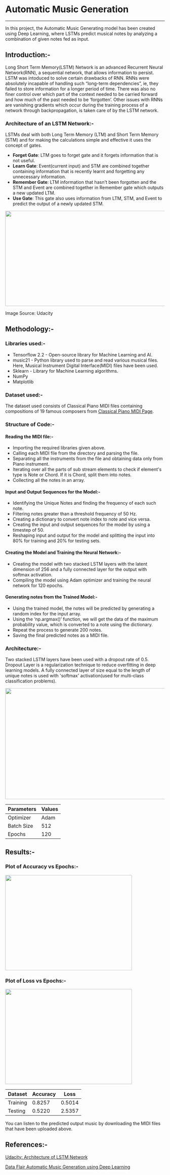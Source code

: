 # Automatic Music Generation

***

In this project, the Automatic Music Generating model has been created using Deep Learning, where LSTMs predict musical notes by analyzing a combination of given notes fed as input.

## Introduction:-

Long Short Term Memory(LSTM) Network is an advanced Recurrent Neural Network(RNN), a sequential network, that allows information to persist. LSTM was intoduced to solve certain drawbacks of RNN. RNNs were absolutely incapable of handling such “long-term dependencies”, ie, they failed to store information for a longer period of time. There was also no finer control over which part of the context needed to be carried forward and how much of the past needed to be ‘forgotten’. Other issues with RNNs are vanishing gradients which occur during the training process of a network through backpropagation, is taken care of by the LSTM network.

### Architecture of an LSTM Network:-

LSTMs deal with both Long Term Memory (LTM) and Short Term Memory (STM) and for making the calculations simple and effective it uses the concept of gates.
* **Forget Gate**: LTM goes to forget gate and it forgets information that is not useful.
* **Learn Gate**: Event(current input) and STM are combined together containing information that is recently learnt and forgetting any unnecessary information.
* **Remember Gate**: LTM information that hasn't been forgotten and the STM and Event are combined together in Remember gate which outputs a new updated LTM.
* **Use Gate**: This gate also uses information from LTM, STM, and Event to predict the output of a newly updated STM.

<img src="https://i.imgur.com/xdZnDWX.png" height="300" width="550" >

Image Source: Udacity

## Methodology:-

### Libraries used:-

* Tensorflow 2.2 - Open-source library for Machine Learning and AI.
* music21 - Python library used to parse and read various musical files. Here, Musical Instrument Digital Interface(MIDI) files have been used.
* Sklearn - Library for Machine Learning algorithms.
* NumPy
* Matplotlib

### Dataset used:-

The dataset used consists of Classical Piano MIDI files containing compositions of 19 famous composers from [Classical Piano MIDI Page](http://www.piano-midi.de/).

### Structure of Code:-

#### Reading the MIDI file:-

* Importing the required libraries given above.
* Calling each MIDI file from the directory and parsing the file.
* Separating all the instruments from the file and obtaining data only from Piano instrument.
* Iterating over all the parts of sub stream elements to check if element's type is Note or Chord. If it is Chord, split them into notes.
* Collecting all the notes in an array.

#### Input and Output Sequences for the Model:-
* Identifying the Unique Notes and finding the frequency of each such note.
* Filtering notes greater than a threshold frequency of 50 Hz.
* Creating a dictionary to convert note index to note and vice versa.
* Creating the input and output sequences for the model by using a timestep of 50.
* Reshaping input and output for the model and splitting the input into 80% for training and 20% for testing sets.

#### Creating the Model and Training the Neural Network:-
* Creating the model with two stacked LSTM layers with the latent dimension of 256 and a fully connected layer for the output with softmax activation.
* Compiling the model using Adam optimizer and training the neural network for 120 epochs.

#### Generating notes from the Trained Model:-
* Using the trained model, the notes will be predicted by generating a random index for the input array.
* Using the ‘np.argmax()’ function, we will get the data of the maximum probability value, which is converted to a note using the dictionary.
* Repeat the process to generate 200 notes.
* Saving the final predicted notes as a MIDI file.

### Architecture:-

Two stacked LSTM layers have been used with a dropout rate of 0.5. Dropout Layer is a regularization technique to reduce overfitting in deep learning models. A fully connected layer of size equal to the length of unique notes is used with 'softmax' activation(used for multi-class classification problems).

<img src="https://i.imgur.com/p2MScHw.png" height="350" width="750" >

| Parameters| Values| 
| -------- | -------- | 
| Optimizer     | Adam     |
| Batch Size     | 512     |
| Epochs     | 120     |

## Results:-

### Plot of Accuracy vs Epochs:-

<img src="https://i.imgur.com/Ovvp6yl.png" height="300" width="400" >

### Plot of Loss vs Epochs:-

<img src="https://i.imgur.com/VTsgjYf.png" height="300" width="400" >

| Dataset | Accuracy | Loss |
| -------- | -------- | -------- |
| Training     | 0.8257  | 0.5014     |
| Testing     | 0.5220     | 2.5357     |

You can listen to the predicted output music by downloading the MIDI files that have been uploaded above.

## References:-

[Udacity: Architecture of LSTM Network](https://classroom.udacity.com/courses/ud187/lessons/75c3cb92-67fb-4ef5-b0f3-5b56bd30bed9/concepts/a0f1d4bb-2c9a-4632-a89c-9ff96a1538cd)

[Data Flair Automatic Music Generation using Deep Learning](https://data-flair.training/blogs/automatic-music-generation-lstm-deep-learning/)
